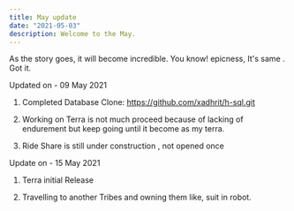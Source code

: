 ```yaml
---
title: May update
date: "2021-05-03"
description: Welcome to the May.
---
```


As the story goes, it will become incredible.
You know! epicness, It's same . Got it.


Updated on - 09 May 2021


1. Completed Database Clone: https://github.com/xadhrit/h-sql.git

2. Working on Terra is not much proceed because of lacking of endurement but keep going until it become as my terra.

3. Ride Share is still under construction , not opened once 


Update on - 15 May 2021

1. Terra initial Release

2. Travelling to another Tribes and owning them like, suit in robot.
 





















